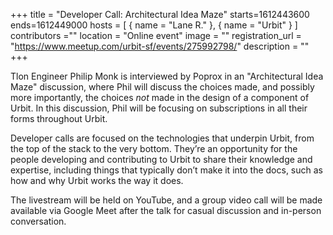 +++
title = "Developer Call: Architectural Idea Maze"
starts=1612443600
ends=1612449000
hosts = [
      { name = "Lane R." },
      { name = "Urbit" }
]
contributors =""
location = "Online event"
image = ""
registration_url = "https://www.meetup.com/urbit-sf/events/275992798/"
description = ""
+++

Tlon Engineer Philip Monk is interviewed by Poprox in an "Architectural Idea Maze" discussion, where Phil will discuss the choices made, and possibly more importantly, the choices _not_ made in the design of a component of Urbit. In this discussion, Phil will be focusing on subscriptions in all their forms throughout Urbit.

Developer calls are focused on the technologies that underpin Urbit, from the top of the stack to the very bottom. They’re an opportunity for the people developing and contributing to Urbit to share their knowledge and expertise, including things that typically don’t make it into the docs, such as how and why Urbit works the way it does.

The livestream will be held on YouTube, and a group video call will be made available via Google Meet after the talk for casual discussion and in-person conversation.
